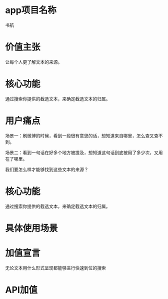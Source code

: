 # app项目名称
  书航

# 价值主张
让每个人更了解文本的来源。

# 核心功能
通过搜索你提供的截选文本，来确定截选文本的归属。

# 用户痛点
场景一：刷微博的时候，看到一段很有意思的话，想知道来自哪里，怎么查又查不到。

场景二：看到一句话在好多个地方被提及，想知道这句话到底被用了多少次，又用在了哪里。

我们要怎么样才能够找到这些文本的来源？

# 核心功能
通过搜索你提供的截选文本，来确定截选文本的归属。

# 具体使用场景

# 加值宣言
无论文本用什么形式呈现都能够进行快速到位的搜索

# API加值
